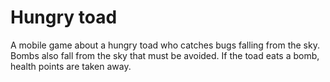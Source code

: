 # Hungry toad

A mobile game about a hungry toad who catches bugs falling from the sky. Bombs also fall from the sky that must be avoided. If the toad eats a bomb, health points are taken away.
